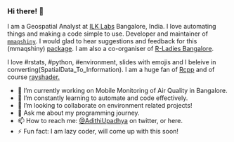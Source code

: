 ### Hi there! 👋

I am a Geospatial Analyst at [ILK Labs](https://www.ilklabs.com/) Bangalore, India. I love automating things and making a code simple to use. Developer and maintainer of [`mmaqshiny`](https://cran.rstudio.com/web/packages/mmaqshiny/index.html). I would glad to hear suggestions and feedback for this (mmaqshiny) [package](https://joss.theoj.org/papers/10.21105/joss.02250). I am also a co-organiser of [R-Ladies Bangalore](https://twitter.com/RLadiesBLR).

I love #rstats, #python, #environment, slides with emojis and I beleive in converting(SpatialData_To_Information). I am a huge fan of [Rcpp](https://cran.r-project.org/web/packages/Rcpp/index.html) and of course [rayshader.](https://cran.r-project.org/web/packages/rayshader/index.html)

- 🔭 I’m currently working on Mobile Monitoring of Air Quality in Bangalore.
- 🌱 I’m constantly learning to automate and code effectively. 
- 👯 I’m looking to collaborate on environment related projects!
- 💬 Ask me about my programming journey.
- 📫 How to reach me: [@AdithiUpadhya](https://twitter.com/AdithiUpadhya) on twitter, or here. 
- ⚡ Fun fact: I am lazy coder, will come up with this soon!

